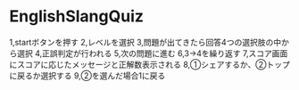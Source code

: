 # EnglishSlangQuiz

1,startボタンを押す
2,レベルを選択
3,問題が出てきたら回答4つの選択肢の中から選択
4,正誤判定が行われる
5,次の問題に進む
6,3->4を繰り返す
7,スコア画面にスコアに応じたメッセージと正解数表示される
8,①シェアするか、②トップに戻るか選択する
9,②を選んだ場合1に戻る
